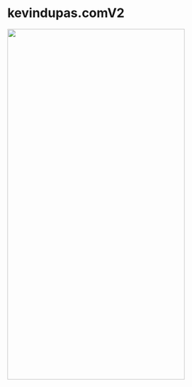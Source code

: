 # kevindupas.comV2

<img src="https://kevindupas.com/img/kevindupas.com.gif" width="400" height="790">
